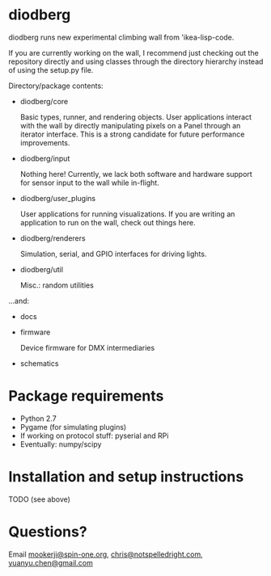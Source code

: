 # diodberg

diodberg runs new experimental climbing wall from 'ikea-lisp-code. 

If you are currently working on the wall, I recommend just checking out the
repository directly and using classes through the directory hierarchy instead
of using the setup.py file.

Directory/package contents:
* diodberg/core

  Basic types, runner, and rendering objects. User applications interact with
  the wall by directly manipulating pixels on a Panel through an iterator
  interface. This is a strong candidate for future performance improvements.

* diodberg/input
  
  Nothing here! Currently, we lack both software and hardware support for
  sensor input to the wall while in-flight.

* diodberg/user_plugins

  User applications for running visualizations. If you are writing an
  application to run on the wall, check out things here.

* diodberg/renderers

  Simulation, serial, and GPIO interfaces for driving lights.

* diodberg/util

  Misc.: random utilities

...and: 
* docs
* firmware

  Device firmware for DMX intermediaries

* schematics


# Package requirements
* Python 2.7 
* Pygame (for simulating plugins)
* If working on protocol stuff: pyserial and RPi
* Eventually: numpy/scipy


# Installation and setup instructions
  
  TODO (see above)

# Questions? 

Email <mookerji@spin-one.org>, <chris@notspelledright.com>, <yuanyu.chen@gmail.com>
